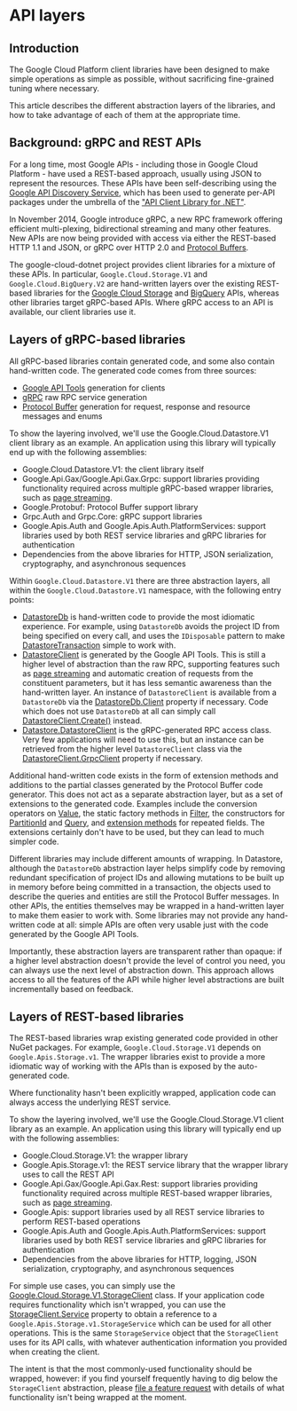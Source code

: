 # API layers

## Introduction

The Google Cloud Platform client libraries have been designed to make simple
operations as simple as possible, without sacrificing fine-grained tuning where
necessary.

This article describes the different abstraction layers of the libraries, and how to take
advantage of each of them at the appropriate time.

## Background: gRPC and REST APIs

For a long time, most Google APIs - including those in Google Cloud Platform - have
used a REST-based approach, usually using JSON to represent the resources. These APIs
have been self-describing using the [Google API Discovery Service](https://developers.google.com/discovery/),
which has been used to generate per-API packages under the umbrella of the
["API Client Library for .NET"](https://developers.google.com/api-client-library/dotnet).

In November 2014, Google introduce gRPC, a new RPC framework offering efficient multi-plexing,
bidirectional streaming and many other features. New APIs are now being provided with access via
either the REST-based HTTP 1.1 and JSON, or gRPC over HTTP 2.0 and
[Protocol Buffers](https://developers.google.com/protocol-buffers/).

The google-cloud-dotnet project provides client libraries for a mixture of these APIs. In particular,
`Google.Cloud.Storage.V1` and `Google.Cloud.BigQuery.V2` are hand-written layers over the existing REST-based
libraries for the [Google Cloud Storage](https://cloud.google.com/storage) and
[BigQuery](https://cloud.google.com/bigquery) APIs, whereas other libraries target gRPC-based APIs.
Where gRPC access to an API is available, our client libraries use it.

## Layers of gRPC-based libraries

All gRPC-based libraries contain generated code, and some also contain hand-written code. The 
generated code comes from three sources:

- [Google API Tools](https://github.com/googleapis/toolkit) generation for clients
- [gRPC](http://www.grpc.io) raw RPC service generation
- [Protocol Buffer](https://developers.google.com/protocol-buffers/) generation
  for request, response and resource messages and enums

To show the layering involved, we'll use the Google.Cloud.Datastore.V1 client library as an example.
An application using this library will typically end up with the following assemblies:

- Google.Cloud.Datastore.V1: the client library itself
- Google.Api.Gax/Google.Api.Gax.Grpc: support libraries providing functionality required across multiple
  gRPC-based wrapper libraries, such as [page streaming](page-streaming.md).
- Google.Protobuf: Protocol Buffer support library
- Grpc.Auth and Grpc.Core: gRPC support libraries
- Google.Apis.Auth and Google.Apis.Auth.PlatformServices: support libraries used by both
  REST service libraries and gRPC libraries for authentication
- Dependencies from the above libraries for HTTP, JSON serialization, cryptography, and
  asynchronous sequences

Within `Google.Cloud.Datastore.V1` there are three abstraction layers, all within
the `Google.Cloud.Datastore.V1` namespace, with the following entry points:

- [DatastoreDb](../Google.Cloud.Datastore.V1/api/Google.Cloud.Datastore.V1.DatastoreDb.html) is hand-written code
  to provide the most idiomatic experience. For example, using `DatastoreDb` avoids the project ID
  from being specified on every call, and uses the `IDisposable` pattern to make
  [DatastoreTransaction](../Google.Cloud.Datastore.V1/api/Google.Cloud.Datastore.V1.DatastoreTransaction.html)
  simple to work with.
- [DatastoreClient](../Google.Cloud.Datastore.V1/api/Google.Cloud.Datastore.V1.DatastoreClient.html) is generated by the
  Google API Tools. This is still a higher level of abstraction than the raw RPC, supporting 
  features such as [page streaming](page-streaming.md) and automatic creation of requests from the 
  constituent parameters, but it has less semantic awareness than the hand-written layer.
  An instance of `DatastoreClient` is available from a `DatastoreDb` via the
  [DatastoreDb.Client](../Google.Cloud.Datastore.V1/api/Google.Cloud.Datastore.V1.DatastoreDb.html#Google_Datastore_V1_DatastoreDb_Client) property if necessary.
  Code which does not use `DatastoreDb` at all can simply call
  [DatastoreClient.Create()](../Google.Cloud.Datastore.V1/api/Google.Cloud.Datastore.V1.DatastoreClient.html#Google_Datastore_V1_DatastoreClient_Create) instead.
- [Datastore.DatastoreClient](../Google.Cloud.Datastore.V1/api/Google.Cloud.Datastore.V1.Datastore.DatastoreClient.html) is
  the gRPC-generated RPC access class. Very few applications will need to use this, but an instance can be retrieved
  from the higher level `DatastoreClient` class via the
  [DatastoreClient.GrpcClient](../Google.Cloud.Datastore.V1/api/Google.Cloud.Datastore.V1.DatastoreClient.html#Google_Datastore_V1_DatastoreClient_GrpcClient) property if necessary.

Additional hand-written code exists in the form of extension methods and additions to the partial 
classes generated by the Protocol Buffer code generator. This does not act as a separate abstraction
layer, but as a set of extensions to the generated code. Examples include the conversion operators on
[Value](../Google.Cloud.Datastore.V1/api/Google.Cloud.Datastore.V1.Value.html), the static factory methods
in [Filter](../Google.Cloud.Datastore.V1/api/Google.Cloud.Datastore.V1.Filter.html), the constructors
for [PartitionId](../Google.Cloud.Datastore.V1/api/Google.Cloud.Datastore.V1.PartitionId.html) and
[Query](../Google.Cloud.Datastore.V1/api/Google.Cloud.Datastore.V1.Query.html), and
[extension methods](../Google.Cloud.Datastore.V1/api/Google.Cloud.Datastore.V1.QueryExtensions.html) for
repeated fields. The extensions certainly don't have to be used, but they can lead to much simpler code.

Different libraries may include different amounts of wrapping. In Datastore, although the
`DatastoreDb` abstraction layer helps simplify code by removing redundant specification of
project IDs and allowing mutations to be built up in memory before being committed in a transaction,
the objects used to describe the queries and entities are still the Protocol Buffer messages. In other
APIs, the entities themselves may be wrapped in a hand-written layer to make them easier to work with.
Some libraries may not provide any hand-written code at all: simple APIs are often very usable just
with the code generated by the Google API Tools.

Importantly, these abstraction layers are transparent rather than opaque: if a higher level abstraction
doesn't provide the level of control you need, you can always use the next level of abstraction down.
This approach allows access to all the features of the API while higher level abstractions are
built incrementally based on feedback.

## Layers of REST-based libraries

The REST-based libraries wrap existing generated code provided in other NuGet packages. For example,
`Google.Cloud.Storage.V1` depends on `Google.Apis.Storage.v1`. The wrapper libraries exist to provide
a more idiomatic way of working with the APIs than is exposed by the auto-generated code.

Where functionality hasn't been explicitly wrapped, application code can always access
the underlying REST service.

To show the layering involved, we'll use the Google.Cloud.Storage.V1 client library as an example.
An application using this library will typically end up with the following assemblies:

- Google.Cloud.Storage.V1: the wrapper library
- Google.Apis.Storage.v1: the REST service library that the wrapper library uses to call the REST API
- Google.Api.Gax/Google.Api.Gax.Rest: support libraries providing functionality required across multiple
  REST-based wrapper libraries, such as [page streaming](page-streaming.md).
- Google.Apis: support libraries used by all REST service libraries
  to perform REST-based operations
- Google.Apis.Auth and Google.Apis.Auth.PlatformServices: support libraries used by both
  REST service libraries and gRPC libraries for authentication
- Dependencies from the above libraries for HTTP, logging, JSON serialization, cryptography, and
  asynchronous sequences

For simple use cases, you can simply use the
[Google.Cloud.Storage.V1.StorageClient](../Google.Cloud.Storage.V1/api/Google.Cloud.Storage.V1.StorageClient.html) class.
If your application code requires functionality which isn't wrapped, you can use the
[StorageClient.Service](../Google.Cloud.Storage.V1/api/Google.Cloud.Storage.V1.StorageClient.html##Google_Storage_V1_StorageClient_Service) property
to obtain a reference to a `Google.Apis.Storage.v1.StorageService` which can be used
for all other operations. This is the same `StorageService` object that the `StorageClient`
uses for its API calls, with whatever authentication information you provided when creating
the client.

The intent is that the most commonly-used functionality should be wrapped, however: if you
find yourself frequently having to dig below the `StorageClient` abstraction, please
[file a feature request](https://github.com/GoogleCloudPlatform/google-cloud-dotnet/issues/new)
with details of what functionality isn't being wrapped at the moment.
